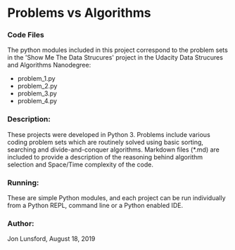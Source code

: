 # Problems vs Algorithms

### Code Files
The python modules included in this project correspond to the problem sets in the 'Show Me The Data Strucures' project in the Udacity Data Strucures and Algorithms Nanodegree:
* problem_1.py
* problem_2.py
* problem_3.py
* problem_4.py

### Description:
These projects were developed in Python 3.  Problems include various coding problem sets which are routinely solved using basic sorting, searching and divide-and-conquer algorithms.  Markdown files (*.md) are included to provide a description of the reasoning behind algorithm selection and Space/Time complexity of the code.


### Running:
These are simple Python modules, and each project can be run individually from a Python REPL, command line or a Python enabled IDE.


### Author:
Jon Lunsford, August 18, 2019
